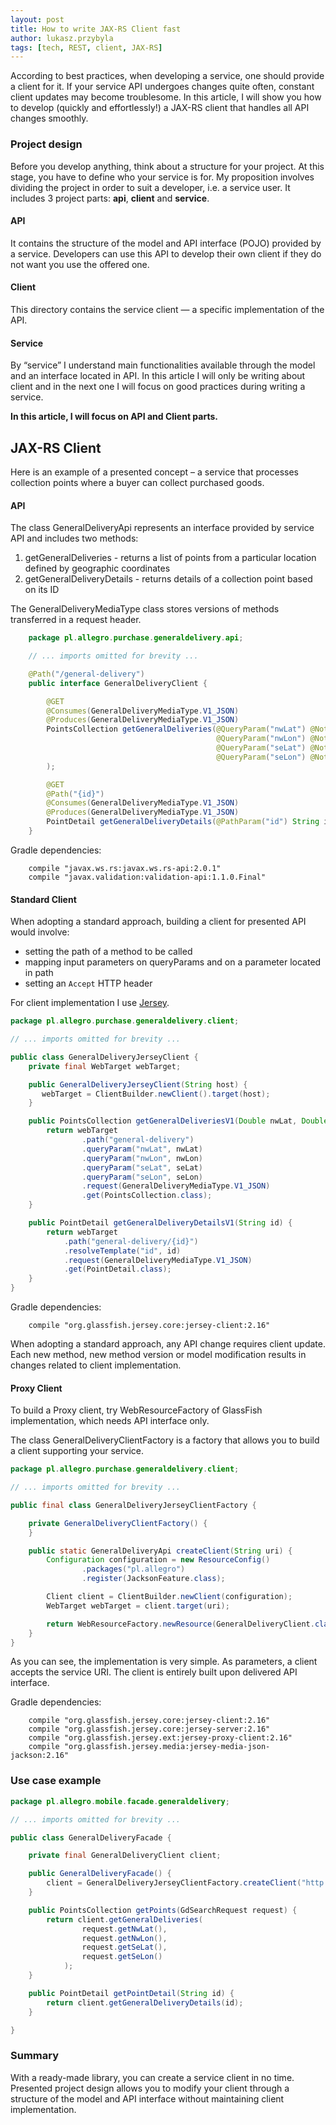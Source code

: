 ```yaml
---
layout: post
title: How to write JAX-RS Client fast
author: lukasz.przybyla
tags: [tech, REST, client, JAX-RS]
---
```

According to best practices, when developing a service, one should provide a client for it.
If your service API undergoes changes quite often, constant client updates may become troublesome.
In this article, I will show you how to develop (quickly and effortlessly!) a JAX-RS client that handles all API changes smoothly.


### Project design
Before you develop anything, think about a structure for your project. At this stage, you have to define who your service is for.
My proposition involves dividing the project in order to suit a developer, i.e. a service user.
It includes 3 project parts: **api**, **client** and **service**.

#### API
It contains the structure of the model and API interface (POJO) provided by a service.
Developers can use this API to develop their own client if they do not want you use the offered one.

#### Client
This directory contains the service client — a specific implementation of the API.

#### Service
By “service” I understand main functionalities available through the model and an interface located in API.
In this article I will only be writing about client and in the next one I will focus on good practices during writing a service.

**In this article, I will focus on API and Client parts.**

## JAX-RS Client
Here is an example of a presented concept – a service that processes collection points where a buyer can collect purchased goods.

#### API
The class GeneralDeliveryApi represents an interface provided by service API and includes two methods:

  1. getGeneralDeliveries - returns a list of points from a particular location defined by geographic coordinates
  2. getGeneralDeliveryDetails - returns details of a collection point based on its ID

The GeneralDeliveryMediaType class stores versions of methods transferred in a request header.

```java
    package pl.allegro.purchase.generaldelivery.api;

    // ... imports omitted for brevity ...

    @Path("/general-delivery")
    public interface GeneralDeliveryClient {

        @GET
        @Consumes(GeneralDeliveryMediaType.V1_JSON)
        @Produces(GeneralDeliveryMediaType.V1_JSON)
        PointsCollection getGeneralDeliveries(@QueryParam("nwLat") @NotNull Double nwLat,
                                              @QueryParam("nwLon") @NotNull Double nwLon,
                                              @QueryParam("seLat") @NotNull Double seLat,
                                              @QueryParam("seLon") @NotNull Double seLon
        );

        @GET
        @Path("{id}")
        @Consumes(GeneralDeliveryMediaType.V1_JSON)
        @Produces(GeneralDeliveryMediaType.V1_JSON)
        PointDetail getGeneralDeliveryDetails(@PathParam("id") String id);
    }
```

Gradle dependencies:

```
    compile "javax.ws.rs:javax.ws.rs-api:2.0.1"
    compile "javax.validation:validation-api:1.1.0.Final"
```

#### Standard Client
When adopting a standard approach, building a client for presented API would involve:

  - setting the path of a method to be called
  - mapping input parameters on queryParams and on a parameter located in path
  - setting an `Accept` HTTP header

For client implementation I use [Jersey](https://jersey.java.net/).

```java
package pl.allegro.purchase.generaldelivery.client;

// ... imports omitted for brevity ...

public class GeneralDeliveryJerseyClient {
    private final WebTarget webTarget;

    public GeneralDeliveryJerseyClient(String host) {
       webTarget = ClientBuilder.newClient().target(host);
    }

    public PointsCollection getGeneralDeliveriesV1(Double nwLat, Double nwLon, Double seLat, Double seLon) {
        return webTarget
                .path("general-delivery")
                .queryParam("nwLat", nwLat)
                .queryParam("nwLon", nwLon)
                .queryParam("seLat", seLat)
                .queryParam("seLon", seLon)
                .request(GeneralDeliveryMediaType.V1_JSON)
                .get(PointsCollection.class);
    }

    public PointDetail getGeneralDeliveryDetailsV1(String id) {
        return webTarget
            .path("general-delivery/{id}")
            .resolveTemplate("id", id)
            .request(GeneralDeliveryMediaType.V1_JSON)
            .get(PointDetail.class);
    }
}
```

Gradle dependencies:

```
    compile "org.glassfish.jersey.core:jersey-client:2.16"
```

When adopting a standard approach, any API change requires client update.
Each new method, new method version or model modification results in changes related to client implementation.

#### Proxy Client
To build a Proxy client, try WebResourceFactory of GlassFish implementation, which needs API interface only.

The class GeneralDeliveryClientFactory is a factory that allows you to build a client supporting your service.

```java
package pl.allegro.purchase.generaldelivery.client;

// ... imports omitted for brevity ...

public final class GeneralDeliveryJerseyClientFactory {

    private GeneralDeliveryClientFactory() {
    }

    public static GeneralDeliveryApi createClient(String uri) {
        Configuration configuration = new ResourceConfig()
                .packages("pl.allegro")
                .register(JacksonFeature.class);

        Client client = ClientBuilder.newClient(configuration);
        WebTarget webTarget = client.target(uri);

        return WebResourceFactory.newResource(GeneralDeliveryClient.class, webTarget);
    }
}
```

As you can see, the implementation is very simple. As parameters, a client accepts the service URI.
The client is entirely built upon delivered API interface.

Gradle dependencies:

```
    compile "org.glassfish.jersey.core:jersey-client:2.16"
    compile "org.glassfish.jersey.core:jersey-server:2.16"
    compile "org.glassfish.jersey.ext:jersey-proxy-client:2.16"
    compile "org.glassfish.jersey.media:jersey-media-json-jackson:2.16"
```

### Use case example

```java
package pl.allegro.mobile.facade.generaldelivery;

// ... imports omitted for brevity ...

public class GeneralDeliveryFacade {

    private final GeneralDeliveryClient client;

    public GeneralDeliveryFacade() {
        client = GeneralDeliveryJerseyClientFactory.createClient("http://localhost:8080");
    }

    public PointsCollection getPoints(GdSearchRequest request) {
        return client.getGeneralDeliveries(
                request.getNwLat(),
                request.getNwLon(),
                request.getSeLat(),
                request.getSeLon()
            );
    }

    public PointDetail getPointDetail(String id) {
        return client.getGeneralDeliveryDetails(id);
    }

}
```

### Summary
With a ready-made library, you can create a service client in no time.
Presented project design allows you to modify your client through a structure of the model and API interface without maintaining client implementation.

